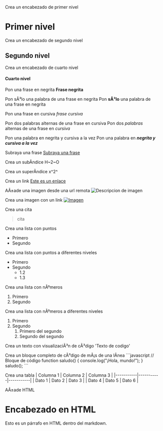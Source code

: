 Crea un encabezado de primer nivel
# Primer nivel

Crea un encabezado de segundo nivel
## Segundo nivel

Crea un encabezado de cuarto nivel
#### Cuarto nivel

Pon una frase en negrita
**Frase negrita**

Pon sÃ³lo una palabra de una frase en negrita
Pon **sÃ³lo** una palabra de una frase en negrita

Pon una frase en cursiva
*frase cursiva*

Pon dos palabras alternas de una frase en cursiva
Pon dos *palabras* alternas de una frase en *cursiva*

Pon una palabra en negrita y cursiva a la vez
Pon una palabra en ***negrita y cursiva a la vez***

Subraya una frase
<u>Subraya una frase</u>

Crea un subÃ­ndice
H~2~O

Crea un superÃ­ndice
x^2^

Crea un link 
[Este es un enlace](https://www.algo.com)

AÃ±ade una imagen desde una url remota
![Descripcion de imagen](https://via.placeholder.com/150)

Crea una imagen con un link
[![Imagen](https://via.placeholder.com/150)](https://algo.com)

Crea una cita
>cita

Crea una lista con puntos
- Primero
- Segundo

Crea una lista con puntos a diferentes niveles
- Primero
- Segundo
    - 1.2
    - 1.3

Crea una lista con nÃºmeros
1. Primero
2. Segundo

Crea una lista con nÃºmeros a diferentes niveles
1. Primero
2. Segundo
    1. Primero del segundo
    2. Segundo del segundo

Crea un texto con visualizaciÃ³n de cÃ³digo
'Texto de codigo'

Crea un bloque completo de cÃ³digo de mÃ¡s de una lÃ­nea
\`\`\`javascript
// Bloque de código
function saludo() {
    console.log("¡Hola, mundo!");
}
saludo();
\`\`\`

Crea una tabla
| Columna 1 | Columna 2 | Columna 3 |
|-----------|-----------|-----------|
| Dato 1    | Dato 2    | Dato 3    |
| Dato 4    | Dato 5    | Dato 6    |

AÃ±ade HTML
<div>
  <h1>Encabezado en HTML</h1>
  <p>Esto es un párrafo en HTML dentro del markdown.</p>
</div>